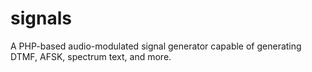 # signals
A PHP-based audio-modulated signal generator capable of generating DTMF, AFSK, spectrum text, and more.
